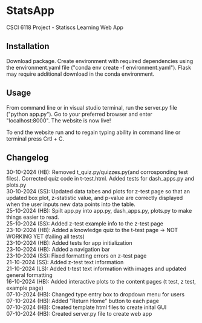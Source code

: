# StatsApp
CSCI 6118 Project - Statiscs Learning Web App 

## Installation 
Download package. Create environment with required dependencies using the environment.yaml file ("conda env create -f environment.yaml"). Flask may require additional download in the conda environment.

## Usage
From command line or in visual studio terminal, run the server.py file ("python app.py"). Go to your preferred browser and enter "localhost:8000". The website is now live! 

To end the website run and to regain typing ability in command line or terminal press Crtl + C. 

## Changelog
30-10-2024 (HB): Removed t_quiz.py/quizzes.py(and corrosponding test files). Corrected quiz code in t-test.html. Added tests for dash_apps.py and plots.py </br>
30-10-2024 (SS): Updated data tabes and plots for z-test page so that an updated box plot, z-statistic value, and p-value are correctly displayed when the user inputs new data points into the table. </br>
25-10-2024 (HB): Spilt app.py into app.py, dash_apps.py, plots.py to make things easier to read. </br>
25-10-2024 (SS): Added z-test example info to the z-test page </br>
23-10-2024 (HB): Added a knowledge quiz to the t-test page -> NOT WORKING YET (failing all tests)<br/>
23-10-2024 (HB): Added tests for app initialization <br/>
23-10-2024 (HB): Added a navigation bar <br/>
23-10-2024 (SS): Fixed formatting errors on z-test page <br>
21-10-2024 (SS): Added z-test text information <br/>
21-10-2024 (LS): Added t-test text information with images and updated general formatting <br/>
16-10-2024 (HB): Added interactive plots to the content pages (t test, z test, example page) <br/>
07-10-2024 (HB): Changed type entry box to dropdown menu for users <br/>
07-10-2024 (HB): Added "Return Home" button to each page <br/>
07-10-2024 (HB): Created template html files to create inital GUI <br/>
07-10-2024 (HB): Created server.py file to create web app <br/>

